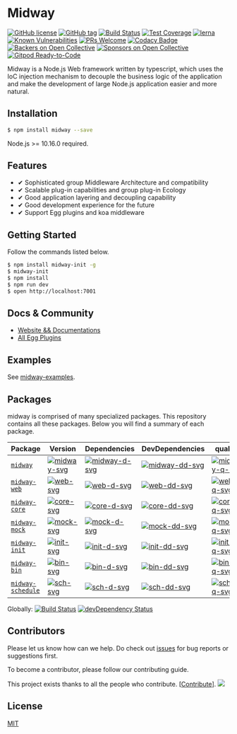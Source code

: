 # Midway


[![GitHub license](https://img.shields.io/badge/license-MIT-blue.svg)](https://github.com/midwayjs/midway/blob/master/LICENSE)
[![GitHub tag](https://img.shields.io/github/tag/midwayjs/midway.svg)]()
[![Build Status](https://travis-ci.org/midwayjs/midway.svg?branch=develop)](https://travis-ci.org/midwayjs/midway)
[![Test Coverage](https://img.shields.io/codecov/c/github/midwayjs/midway/master.svg)](https://codecov.io/gh/midwayjs/midway/branch/master)
[![lerna](https://img.shields.io/badge/maintained%20with-lerna-cc00ff.svg)](https://lernajs.io/)
[![Known Vulnerabilities](https://snyk.io/test/npm/midway/badge.svg)](https://snyk.io/test/npm/midway)
[![PRs Welcome](https://img.shields.io/badge/PRs-welcome-brightgreen.svg)](https://github.com/midwayjs/midway/pulls)
[![Codacy Badge](https://api.codacy.com/project/badge/Grade/856737478fa94e78bce39d5fc2315cec)](https://www.codacy.com/app/czy88840616/midway?utm_source=github.com&amp;utm_medium=referral&amp;utm_content=midwayjs/midway&amp;utm_campaign=Badge_Grade)
[![Backers on Open Collective](https://opencollective.com/midway/backers/badge.svg)](#backers) [![Sponsors on Open Collective](https://opencollective.com/midway/sponsors/badge.svg)](#sponsors)
[![Gitpod Ready-to-Code](https://img.shields.io/badge/Gitpod-Ready--to--Code-blue?logo=gitpod)](https://gitpod.io/#https://github.com/midwayjs/midway) 

Midway is a Node.js Web framework written by typescript, which uses the IoC injection mechanism to decouple the business logic of the application and make the development of large Node.js application easier and more natural.

## Installation

```bash
$ npm install midway --save
```
Node.js >= 10.16.0 required.

## Features

- ✔︎ Sophisticated group Middleware Architecture and compatibility
- ✔︎ Scalable plug-in capabilities and group plug-in Ecology
- ✔︎ Good application layering and decoupling capability
- ✔︎ Good development experience for the future
- ✔︎ Support Egg plugins and koa middleware


## Getting Started

Follow the commands listed below.

```bash
$ npm install midway-init -g
$ midway-init
$ npm install
$ npm run dev
$ open http://localhost:7001
```

## Docs & Community

- [Website && Documentations](https://midwayjs.org/midway/)
- [All Egg Plugins](https://github.com/search?q=topic%3Aegg-plugin&type=Repositories)

## Examples

See [midway-examples](https://github.com/midwayjs/midway-examples).

## Packages

midway is comprised of many specialized packages. This repository contains all these packages. Below you will find a summary of each package.

| Package | Version | Dependencies | DevDependencies | quality |
|--------|-------|------------|----------|----------|
| [`midway`] | [![midway-svg]][midway-ch] | [![midway-d-svg]][midway-d-link] | [![midway-dd-svg]][midway-dd-link] | [![midway-q-svg]][midway-q-link] |
| [`midway-web`] | [![web-svg]][web-ch] | [![web-d-svg]][web-d-link] | [![web-dd-svg]][web-dd-link] | [![web-q-svg]][web-q-link] | 
| [`midway-core`] | [![core-svg]][core-ch] | [![core-d-svg]][core-d-link] | [![core-dd-svg]][core-dd-link] | [![core-q-svg]][core-q-link] |
| [`midway-mock`] | [![mock-svg]][mock-ch] | [![mock-d-svg]][mock-d-link] | [![mock-dd-svg]][mock-dd-link] | [![mock-q-svg]][mock-q-link] |
| [`midway-init`] | [![init-svg]][init-ch] | [![init-d-svg]][init-d-link] | [![init-dd-svg]][init-dd-link] | [![init-q-svg]][init-q-link] |
| [`midway-bin`] | [![bin-svg]][bin-ch] | [![bin-d-svg]][bin-d-link] | [![bin-dd-svg]][bin-dd-link] | [![bin-q-svg]][bin-q-link] |
| [`midway-schedule`] | [![sch-svg]][sch-ch] | [![sch-d-svg]][sch-d-link] | [![sch-dd-svg]][sch-dd-link] | [![sch-q-svg]][sch-q-link] |

Globally: [![Build Status](https://img.shields.io/travis/midwayjs/midway/master.svg?style=flat)](https://travis-ci.org/midwayjs/midway) [![devDependency Status](https://david-dm.org/midwayjs/midway/dev-status.svg)](https://david-dm.org/midwayjs/midway#info=devDependencies)

## Contributors

Please let us know how can we help. Do check out [issues](http://github.com/midwayjs/midway/issues) for bug reports or suggestions first.

To become a contributor, please follow our contributing guide.

This project exists thanks to all the people who contribute. [[Contribute](CONTRIBUTING.md)].
<a href="https://github.com/midwayjs/midway/graphs/contributors"><img src="https://opencollective.com/midway/contributors.svg?width=890&button=false" /></a>

## License

[MIT](http://github.com/midwayjs/midway/blob/master/LICENSE)


[`midway`]: https://github.com/midwayjs/midway/tree/master/packages/midway
[`midway-web`]: https://github.com/midwayjs/midway/tree/master/packages/midway-web
[`midway-core`]: https://github.com/midwayjs/midway/tree/master/packages/midway-core
[`midway-mock`]: https://github.com/midwayjs/midway/tree/master/packages/midway-mock
[`midway-init`]: https://github.com/midwayjs/midway/tree/master/packages/midway-init
[`midway-bin`]: https://github.com/midwayjs/midway/tree/master/packages/midway-bin
[`midway-schedule`]: https://github.com/midwayjs/midway/tree/master/packages/midway-schedule

[midway-svg]: https://img.shields.io/npm/v/midway.svg?maxAge=86400
[midway-ch]: https://github.com/midwayjs/midway/tree/master/packages/midway/CHANGELOG.md
[midway-d-svg]: https://david-dm.org/midwayjs/midway.svg?path=packages/midway
[midway-d-link]: https://david-dm.org/midwayjs/midway.svg?path=packages/midway
[midway-dd-svg]: https://david-dm.org/midwayjs/midway/dev-status.svg?path=packages/midway
[midway-dd-link]: https://david-dm.org/midwayjs/midway?path=packages/midway#info=devDependencies
[midway-q-svg]: https://npm.packagequality.com/shield/midway.svg
[midway-q-link]: https://packagequality.com/#?package=midway

[web-svg]: https://img.shields.io/npm/v/midway-web.svg?maxAge=86400
[web-ch]: https://github.com/midwayjs/midway/tree/master/midway-web/CHANGELOG.md
[web-d-svg]: https://david-dm.org/midwayjs/midway.svg?path=packages/midway-web
[web-d-link]: https://david-dm.org/midwayjs/midway.svg?path=packages/midway-web
[web-dd-svg]: https://david-dm.org/midwayjs/midway/dev-status.svg?path=packages/midway-web
[web-dd-link]: https://david-dm.org/midwayjs/midway?path=packages/midway-web#info=devDependencies
[web-q-svg]: https://npm.packagequality.com/shield/midway-web.svg
[web-q-link]: https://packagequality.com/#?package=midway-web

[core-svg]: https://img.shields.io/npm/v/midway-core.svg?maxAge=86400
[core-ch]: https://github.com/midwayjs/midway/tree/master/midway-core/CHANGELOG.md
[core-d-svg]: https://david-dm.org/midwayjs/midway.svg?path=packages/midway-core
[core-d-link]: https://david-dm.org/midwayjs/midway.svg?path=packages/midway-core
[core-dd-svg]: https://david-dm.org/midwayjs/midway/dev-status.svg?path=packages/midway-core
[core-dd-link]: https://david-dm.org/midwayjs/midway?path=packages/midway-core#info=devDependencies
[core-q-svg]: https://npm.packagequality.com/shield/midway-core.svg
[core-q-link]: https://packagequality.com/#?package=midway-core

[mock-svg]: https://img.shields.io/npm/v/midway-mock.svg?maxAge=86400
[mock-ch]: https://github.com/midwayjs/midway/tree/master/midway-mock/CHANGELOG.md
[mock-d-svg]: https://david-dm.org/midwayjs/midway.svg?path=packages/midway-mock
[mock-d-link]: https://david-dm.org/midwayjs/midway.svg?path=packages/midway-mock
[mock-dd-svg]: https://david-dm.org/midwayjs/midway/dev-status.svg?path=packages/midway-mock
[mock-dd-link]: https://david-dm.org/midwayjs/midway?path=packages/midway-mock#info=devDependencies
[mock-q-svg]: https://npm.packagequality.com/shield/midway-mock.svg
[mock-q-link]: https://packagequality.com/#?package=midway-mock

[init-svg]: https://img.shields.io/npm/v/midway-init.svg?maxAge=86400
[init-ch]: https://github.com/midwayjs/midway/tree/master/midway-init/CHANGELOG.md
[init-d-svg]: https://david-dm.org/midwayjs/midway.svg?path=packages/midway-init
[init-d-link]: https://david-dm.org/midwayjs/midway.svg?path=packages/midway-init
[init-dd-svg]: https://david-dm.org/midwayjs/midway/dev-status.svg?path=packages/midway-init
[init-dd-link]: https://david-dm.org/midwayjs/midway?path=packages/midway-init#info=devDependencies
[init-q-svg]: https://npm.packagequality.com/shield/midway-init.svg
[init-q-link]: https://packagequality.com/#?package=midway-init

[bin-svg]: https://img.shields.io/npm/v/midway-bin.svg?maxAge=86400
[bin-ch]: https://github.com/midwayjs/midway/tree/master/midway-bin/CHANGELOG.md
[bin-d-svg]: https://david-dm.org/midwayjs/midway.svg?path=packages/midway-bin
[bin-d-link]: https://david-dm.org/midwayjs/midway.svg?path=packages/midway-bin
[bin-dd-svg]: https://david-dm.org/midwayjs/midway/dev-status.svg?path=packages/midway-bin
[bin-dd-link]: https://david-dm.org/midwayjs/midway?path=packages/midway-bin#info=devDependencies
[bin-q-svg]: https://npm.packagequality.com/shield/midway-bin.svg
[bin-q-link]: https://packagequality.com/#?package=midway-bin

[sch-svg]: https://img.shields.io/npm/v/midway-schedule.svg?maxAge=86400
[sch-ch]: https://github.com/midwayjs/midway/tree/master/midway-schedule/CHANGELOG.md
[sch-d-svg]: https://david-dm.org/midwayjs/midway.svg?path=packages/midway-schedule
[sch-d-link]: https://david-dm.org/midwayjs/midway.svg?path=packages/midway-schedule
[sch-dd-svg]: https://david-dm.org/midwayjs/midway/dev-status.svg?path=packages/midway-schedule
[sch-dd-link]: https://david-dm.org/midwayjs/midway?path=packages/midway-schedule#info=devDependencies
[sch-q-svg]: https://npm.packagequality.com/shield/midway-schedule.svg
[sch-q-link]: https://packagequality.com/#?package=midway-schedule
